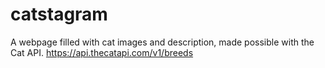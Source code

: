 # catstagram
A webpage filled with cat images and description, made possible with the Cat API.
https://api.thecatapi.com/v1/breeds
